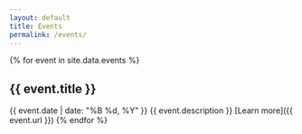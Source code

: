 ```yaml
---
layout: default
title: Events
permalink: /events/
---
```


{% for event in site.data.events %}

## {{ event.title }}

{{ event.date | date: "%B %d, %Y" }}
{{ event.description }}
[Learn more]({{ event.url }})
{% endfor %}
